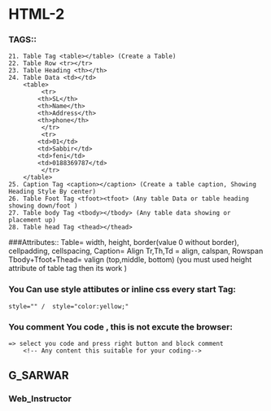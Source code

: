 # HTML-2

### TAGS::
	21. Table Tag <table></table> (Create a Table)
	22. Table Row <tr></tr>
	23. Table Heading <th></th>
	24. Table Data <td></td>
		<table>
		     <tr>
			<th>SL</th>
			<th>Name</th>
			<th>Address</th>
			<th>phone</th>
		     </tr>
		     <tr>
			<td>01</td>
			<td>Sabbir</td>
			<td>feni</td>
			<td>0188369787</td>
		     </tr>
		</table>
	25. Caption Tag <caption></caption> (Create a table caption, Showing Heading Style By center)
	26. Table Foot Tag <tfoot><tfoot> (Any table Data or table heading showing down/foot )
	27. Table body Tag <tbody></tbody> (Any table data showing or placement up)
	28. Table head Tag <thead></thead>
	

###Attributes::
	Table= width, height, border(value 0 without border), cellpadding, cellspacing,
	Caption= Align
	Tr,Th,Td = align, calspan, Rowspan
	Tbody+Tfoot+Thead= valign (top,middle, bottom) (you must used height attribute of table tag then its work )


### You Can use style attibutes or inline css every start Tag: 
	style="" /  style="color:yellow;"

### You comment You code , this is not excute the browser:
	=> select you code and press right button and block comment
		<!-- Any content this suitable for your coding-->

## G_SARWAR
### Web_Instructor
